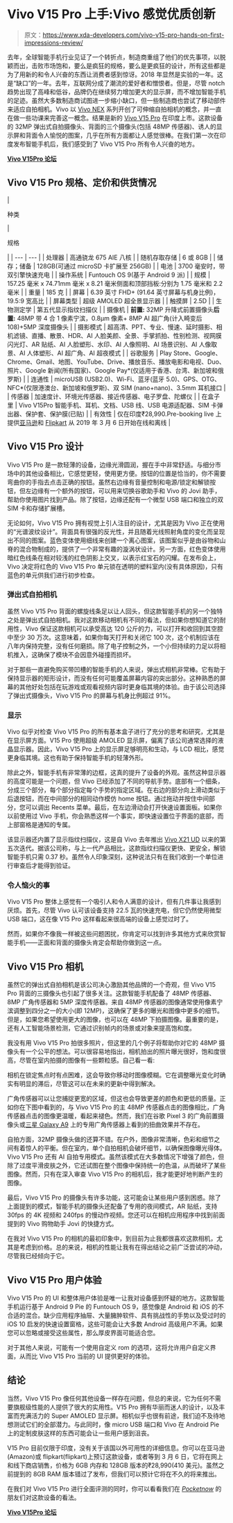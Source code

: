 # Vivo V15 Pro 上手:Vivo 感觉优质创新

> 原文：<https://www.xda-developers.com/vivo-v15-pro-hands-on-first-impressions-review/>

去年，全球智能手机行业见证了一个转折点，制造商重组了他们的优先事项，以脱颖而出，击败市场饱和，要么是疯狂的规格，要么是更疯狂的设计，所有这些都是为了用新的和令人兴奋的东西让消费者感到惊讶。2018 年显然是实验的一年。这是“缺口”的一年。去年，互联网分成了潮流的爱好者和憎恨者。但是，尽管 notch 趋势出现了高峰和低谷，品牌仍在继续努力增加更大的显示屏，而不增加智能手机的足迹。虽然大多数制造商试图进一步缩小缺口，但一些制造商也尝试了移动部件来适应自拍相机。Vivo 以 [Vivo NEX](https://www.xda-developers.com/vivo-nex-india-launch/) 系列开创了可伸缩自拍相机的概念，并一直在做一些功课来完善这一概念。结果是新的 [Vivo V15 Pro](https://www.xda-developers.com/vivo-v15pro-india-specifications/) 在印度上市。这款设备的 32MP 弹出式自拍摄像头、背面的三个摄像头(包括 48MP 传感器)、诱人的显示屏和背面令人愉悦的图案，几乎在所有方面都让人感觉很棒。在我们第一次在印度发布智能手机后，我们感受到了 Vivo V15 Pro 所有令人兴奋的地方。

[**Vivo V15Pro 论坛**](https://forum.xda-developers.com/v15-pro)

## Vivo V15 Pro 规格、定价和供货情况

| 

种类

 | 

规格

 |
| --- | --- |
| 处理器 | 高通骁龙 675 AIE 八核 |
| 随机存取存储 | 6 或 8GB |
| 储存；储备 | 128GB(可通过 microSD 卡扩展至 256GB) |
| 电池 | 3700 毫安时，带双引擎快速充电 |
| 操作系统 | Funtouch OS 9(基于 Android 9 派) |
| 规模 | 157.25 毫米 x 74.71mm 毫米 x 8.21 毫米侧面和顶部挡板:分别为 1.75 毫米和 2.2 毫米 |
| 重量 | 185 克 |
| 屏幕 | 6.39 英寸 FHD+ (91.64 英寸屏幕与机身比例)，19.5:9 宽高比 |
| 屏幕类型 | 超级 AMOLED 超全景显示器 |
| 触摸屏 | 2.5D |
| 生物测定学 | 第五代显示指纹扫描仪 |
| 摄像机 | **前置:** 32MP 升降式前置摄像头**后置:** 48MP 带 4 合 1 像素宁滨，0.8μm 像素+ 8MP AI 超广角(计入畸变后 108)+5MP 深度摄像头 |
| 摄影模式 | 超高清、PPT、专业、慢速、延时摄影、相机滤镜、直播、散景、HDR、AI 人脸美颜、全景、手掌抓拍、性别检测、视网膜闪光灯、AR 贴纸、AI 人脸塑形、水印、AI 人像照明、AI 场景识别、AI 人像取景、AI 人体塑形、AI 超广角、AI 超夜模式 |
| 谷歌服务 | Play Store、Google、Chrome、Gmail、地图、YouTube、Drive、播放音乐、播放电影和电视、Duo、照片、Google 新闻(所有国家)、Google Pay*(仅适用于香港、台湾、新加坡和俄罗斯) |
| 连通性 | microUSB (USB2.0)、Wi-Fi、蓝牙(蓝牙 5.0)、GPS、OTG、NFC*(仅限港澳台、新加坡和俄罗斯)、双 SIM (nano+nano)、3.5mm 耳机接口 |
| 传感器 | 加速度计、环境光传感器、接近传感器、电子罗盘、陀螺仪 |
| 在盒子里 | Vivo V15Pro 智能手机、耳机、文档、USB 线、USB 电源适配器、SIM 卡弹出器、保护套、保护膜(已贴) |
| 有效性 | 仅在印度₹28,990.Pre-booking live 上提供[亚马逊](https://www.amazon.in/b/ref=as_li_ss_tl?node=16252691031)和 [Flipkart](https://www.flipkart.com/vcfrtyfpro2019-store) 从 2019 年 3 月 6 日开始在线和离线 |

## Vivo V15 Pro 设计

Vivo V15 Pro 是一款轻薄的设备，边缘光滑圆润，握在手中非常舒适。与细分市场中的其他设备相比，它感觉更轻，使用更方便。按钮的位置是恰当的，你不需要弯曲你的手指去点击正确的按钮。虽然右边缘有音量控制和电源/锁定和解锁按钮，但左边缘有一个额外的按钮，可以用来切换谷歌助手和 Vivo 的 Jovi 助手，帮助你使用图片找到产品。除了按钮，边缘还配有一个微型 USB 端口和独立的双 SIM 卡和存储扩展槽。

无论如何，Vivo V15 Pro 拥有视觉上引人注目的设计，尤其是因为 Vivo 正在使用的“光谱波纹设计”。背面具有很强的反光性，并且随着光线照射角度的变化而呈现出不同的图案。蓝色变体使用细线来创建一个离心图案，该图案似乎是由谷物和山脊的混合物制成的，提供了一个非常有趣的漩涡状设计。另一方面，红色变体使用暗红色线条在相对较浅的红色阴影上交叉，以表示红宝石的闪耀。在发布会上，Vivo 决定将红色的 Vivo V15 Pro 单元锁在透明的塑料室内(没有具体原因)，只有蓝色的单元供我们进行初步检查。

### 弹出式自拍相机

虽然 Vivo V15 Pro 背面的螺旋线条足以让人回头，但这款智能手机的另一个独特之处是弹出式自拍相机。我对这款移动相机有不同的看法，但如果你想知道它的耐用性，Vivo 保证这款相机可以承受高达 120 公斤的力，可以打开和收回到其空腔中至少 30 万次。这意味着，如果你每天打开和关闭它 100 次，这个机制应该在八年内保持完整，没有任何磨损。除了电子控制之外，一个小但持续的力足以将相机推入，这确保了模块不会因意外碰撞而损坏。

对于那些一直避免购买带凹槽的智能手机的人来说，弹出式相机非常棒。它有助于保持显示器的矩形设计，而没有任何可能覆盖屏幕内容的突出部分。这种熟悉的屏幕的其他好处包括在玩游戏或观看视频内容时更身临其境的体验。由于该公司选择了弹出式摄像头，Vivo V15 Pro 的屏幕与机身比例超过 91%。

### 显示

Vivo 似乎对检查 Vivo V15 Pro 的所有基本盒子进行了充分的思考和研究，尤其是在显示屏方面。V15 Pro 使用超级 AMOLED 显示屏，偏离了该公司通常选择的液晶显示器。因此，Vivo V15 Pro 上的显示屏足够明亮和生动，与 LCD 相比，感觉更身临其境。这也有助于保持智能手机的轻薄外形。

除此之外，智能手机有非常薄的边框，这真的提升了设备的外观。虽然这种显示器的高度可能是一个问题，但 Vivo 已经添加了不同的导航手势。底部有一个细条，分成三个部分，每个部分指定每个手势的指定区域。在右边的部分向上滑动类似于后退按钮，而在中间部分的相同动作模仿 home 按钮。通过拖动并按住中间部分，您可以调出 Recents 菜单。最后，在左边滑动会打开快速设置面板。如果你以前使用过 Vivo 手机，你会熟悉这样一个事实，即快速设置位于界面的底部，而上部窗格是通知的专属。

该显示器还内置了显示指纹扫描仪，这是自 Vivo 去年推出 [Vivo X21 UD](https://www.xda-developers.com/vivo-x21-in-display-fingerprint-scanner-india/) 以来的第五次迭代。据该公司称，与上一代产品相比，这款指纹扫描仪更快、更安全，解锁智能手机只需 0.37 秒。虽然令人印象深刻，这种说法只有在我们收到一个单位进行审查后才能得到验证。

### 令人恼火的事

Vivo V15 Pro 整体上感觉有一个吸引人和令人满意的设计，但有几件事让我感到厌烦。首先，尽管 Vivo 认可该设备支持 22.5 瓦的快速充电，但它仍然使用微型 USB 端口，这在像 V15 Pro 这样看起来很高端的设备上感觉过时了。

然而，如果你不像我一样被这些问题困扰，你肯定可以找到许多其他方式来欣赏智能手机——正面和背面的摄像头肯定会帮助你做到这一点。

## Vivo V15 Pro 相机

虽然它的弹出式自拍相机是该公司决心激励其他品牌的一个奇观，但 Vivo V15 Pro 背面的三摄像头也引起了很多关注。这款智能手机配备了 48MP 传感器、8MP 广角传感器和 5MP 深度传感器。来自 48MP 传感器的图像通常使用像素宁滨调整到四分之一的大小(即 12MP)，这确保了更多的曝光和图像中更多的细节。但是，如果您希望使用更大的图像，也可以在 48MP 下拍摄图像。最重要的是，还有人工智能场景检测，它通过识别帧内的场景或对象来提高饱和度。

我没有用 Vivo V15 Pro 拍很多照片，但这里的几个例子将帮助你对它的 48MP 摄像头有一个公平的想法。可以很容易地指出，相机拍出的照片曝光很好，饱和度很高，尽管在室内拍摄的图像有一些颗粒感。自己看一看:

相机在锁定焦点时有点困难，这会导致你移动时图像模糊。它在调整曝光变化时确实有明显的滞后，尽管这可以在未来的更新中得到解决。

广角传感器可以让您捕捉更宽的区域，但这也会导致更差的颜色和更低的质量。正如你在下图中看到的，与 Vivo V15 Pro 的主 48MP 传感器点击的图像相比，广角传感器点击的图像更温暖，看起来褪色。然而，我们在谷歌 Pixel 3 的广角前置摄像头或[三星 Galaxy A9](https://www.xda-developers.com/samsung-galaxy-a9-2018-quad-rear-cameras/) 上的专用广角传感器上看到的扭曲效果并不存在。

自拍方面，32MP 摄像头做的还算不错。在户外，图像非常清晰，色彩和细节之间有着惊人的平衡。但在室内，单个自拍相机会破坏细节，以确保图像曝光得体。Vivo V15 Pro 还有 AI 自拍专用模式。虽然该模式在大多数情况下增强了颜色，但除了过度平滑皮肤之外，它还试图在整个图像中保持统一的色温，从而破坏了某些图像。然而，只有在深入审查 Vivo V15 Pro 的相机后，我才能更好地判断产生的图像。

最后，Vivo V15 Pro 的摄像头有许多功能，这可能会让某些用户感到困惑。除了上面提到的模式，智能手机的摄像头还配备了专用的夜间模式，AR 贴纸，支持 30fps 的 4K 视频和 240fps 的慢动作视频。您还可以在相机应用程序中找到前面提到的 Vivo 购物助手 Jovi 的快捷方式。

在我对 Vivo V15 Pro 的相机的最初印象中，到目前为止我都很喜欢这款相机，尤其是考虑到价格。总的来说，相机的性能让我有在得出结论之前广泛尝试的冲动，尽管我已经倾向于它。

## Vivo V15 Pro 用户体验

Vivo V15 Pro 的 UI 和整体用户体验是唯一让我对设备感到怀疑的地方。这款智能手机运行基于 Android 9 Pie 的 Funtouch OS 9，感觉像是 Android 和 iOS 的不合适的混合。缺少应用程序抽屉、大量臃肿软件、具有挑战性的手势以及受过时的 iOS 10 启发的快速设置窗格，这些可能会让大多数 Android 高级用户不满。如果您可以忽略或接受这些属性，那么厚皮界面可能适合您。

对于其他人来说，可能有一个使用自定义 rom 的选项，这将允许用户自定义界面，从而比 Vivo V15 Pro 当前的 UI 提供更好的体验。

## 结论

当然，Vivo V15 Pro 像任何其他设备一样存在问题，但总的来说，它为任何不需要旗舰级性能的人提供了很大的实用性。V15 Pro 拥有华丽而迷人的设计，以及丰富而充满活力的 Super AMOLED 显示屏。相机似乎也很有前途，我们迫不及待地想测试它们的全部潜力。与此同时，像 micro USB 端口和 Vivo 在 Android Pie 上的定制皮肤这样的东西可能会让一些用户感到沮丧。

V15 Pro 目前仅限于印度，没有关于该国以外可用性的详细信息。你可以在亚马逊(Amazon)或 flipkart(flipkart)上预订这款设备，或者等到 3 月 6 日，它将在网上和线下商店销售，价格为 6GB 内存和 128GB 版本的₹28,990(410 美元)。虽然之前提到的 8GB RAM 版本错过了发布，但我们可以预计它将在不久的将来推出。

在我们对 Vivo V15 Pro 进行全面评测的同时，你可以看看我们在 [*Pocketnow*](http://pocketnow.com) 的朋友们对这款设备的看法。

[**Vivo V15Pro 论坛**](https://forum.xda-developers.com/v15-pro)